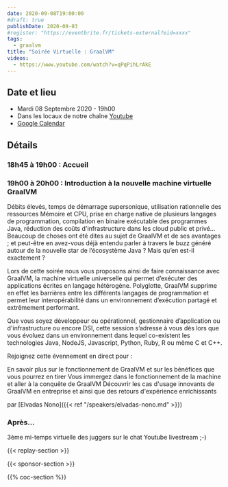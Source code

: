 ```yaml
---
date: 2020-09-08T19:00:00
#draft: true
publishDate: 2020-09-03
#register: "https://eventbrite.fr/tickets-external?eid=xxxx"
tags:
  - graalvm
title: "Soirée Virtuelle : GraalVM"
videos:
  - https://www.youtube.com/watch?v=qPqPihLrAkE
---
```


## Date et lieu

- Mardi 08 Septembre 2020 - 19h00
- Dans les locaux de notre chaîne [Youtube](https://www.youtube.com/@ParisJUG)
- [Google Calendar](https://www.google.com/calendar/render?action=TEMPLATE&text=Paris+JUG+-+Soir%C3%A9e+Virtuelle%3A+GraalVM+%282020%2F09%2F08%29&details=8h45+%C3%A0+19h00+%3A+Accueil%0A%0A19h00+%C3%A0+20h00%3A+Introduction+%C3%A0+la+nouvelle+machine+virtuelle+GraalVM%0A%0AD%C3%A9bits+%C3%A9lev%C3%A9s%2C+temps+de+d%C3%A9marrage+supersonique%2C+utilisation+rationnelle+des+ressources+M%C3%A9moire+et+CPU%2C+prise+en+charge+native+de+plusieurs+langages+de+programmation%2C+compilation+en+binaire+ex%C3%A9cutable+des+programmes+Java%2C+r%C3%A9duction+des+co%C3%BBts+d%27infrastructure+dans+les+cloud+public+et+priv%C3%A9%E2%80%A6%0ABeaucoup+de+choses+ont+%C3%A9t%C3%A9+dites+au+sujet+de+GraalVM+et+de+ses+avantages+%3B+et+peut-%C3%AAtre+en+avez-vous+d%C3%A9j%C3%A0+entendu+parler+%C3%A0+travers+le+buzz+g%C3%A9n%C3%A9r%C3%A9+autour+de+la+nouvelle+star+de+l%E2%80%99%C3%A9cosyst%C3%A8me+Java+%3F%0AMais+qu%E2%80%99en+est-il+exactement+%3F%0A%0ALors+de+cette+soir%C3%A9e+nous+vous+proposons+ainsi+de+faire+connaissance+avec+GraalVM%2C+la+machine+virtuelle+universelle+qui+permet+d%E2%80%99ex%C3%A9cuter+des+applications+%C3%A9crites+en+langage+h%C3%A9t%C3%A9rog%C3%A8ne.+Polyglotte%2C+GraalVM+supprime+en+effet+les+barri%C3%A8res+entre+les+diff%C3%A9rents+langages+de+programmation+et+permet+leur+interop%C3%A9rabilit%C3%A9+dans+un+environnement+d%E2%80%99ex%C3%A9cution+partag%C3%A9+et+extr%C3%AAmement+performant.%0A%0AQue+vous+soyez+d%C3%A9veloppeur+ou+op%C3%A9rationnel%2C+gestionnaire+d%E2%80%99application+ou+d%27infrastructure+ou+encore+DSI%2C+cette+session+s%E2%80%99adresse+%C3%A0+vous+d%C3%A8s+lors+que+vous+%C3%A9voluez+dans+un+environnement+dans+lequel+co-existent+les+technologies+Java%2C+NodeJS%2C+Javascript%2C+Python%2C+Ruby%2C+R+ou+m%C3%AAme+C+et+C%2B%2B.%0A%0ARejoignez+cette+%C3%A9vennement+en+direct+pour+%3A%0A%0AEn+savoir+plus+sur+le+fonctionnement+de+GraalVM+et+sur+les+b%C3%A9n%C3%A9fices+que+vous+pourrez+en+tirer%0AVous+immergez+dans+le+fonctionnement+de+la+machine+et+aller+%C3%A0+la+conqu%C3%AAte+de+GraalVM%0AD%C3%A9couvrir+les+cas+d%27usage+innovants+de+GraalVM+en+entreprise+et+ainsi+que+des+retours+d%27exp%C3%A9rience+enrichissants%0Apar+Elvadas+Nono&location=https%3A%2F%2Fyoutu.be%2FqPqPihLrAkE&dates=20200908T164500Z%2F20200908T181500Z)

## Détails

### 18h45 à 19h00 : Accueil

### 19h00 à 20h00 : Introduction à la nouvelle machine virtuelle GraalVM

Débits élevés, temps de démarrage supersonique, utilisation rationnelle des ressources Mémoire et CPU, prise en charge native de plusieurs langages de programmation, compilation en binaire exécutable des programmes Java, réduction des coûts d'infrastructure dans les cloud public et privé…
Beaucoup de choses ont été dites au sujet de GraalVM et de ses avantages ; et peut-être en avez-vous déjà entendu parler à travers le buzz généré autour de la nouvelle star de l’écosystème Java ?
Mais qu’en est-il exactement ?

Lors de cette soirée nous vous proposons ainsi de faire connaissance avec GraalVM, la machine virtuelle universelle qui permet d’exécuter des applications écrites en langage hétérogène. Polyglotte, GraalVM supprime en effet les barrières entre les différents langages de programmation et permet leur interopérabilité dans un environnement d’exécution partagé et extrêmement performant.

Que vous soyez développeur ou opérationnel, gestionnaire d’application ou d'infrastructure ou encore DSI, cette session s’adresse à vous dès lors que vous évoluez dans un environnement dans lequel co-existent les technologies Java, NodeJS, Javascript, Python, Ruby, R ou même C et C++.

Rejoignez cette évennement en direct pour :

En savoir plus sur le fonctionnement de GraalVM et sur les bénéfices que vous pourrez en tirer
Vous immergez dans le fonctionnement de la machine et aller à la conquête de GraalVM
Découvrir les cas d'usage innovants de GraalVM en entreprise et ainsi que des retours d'expérience enrichissants

par [Elvadas Nono]({{< ref "/speakers/elvadas-nono.md" >}})

### Après…

3ème mi-temps virtuelle des juggers sur le chat Youtube livestream ;-)

{{< replay-section >}}

{{< sponsor-section >}}

{{% coc-section %}}
